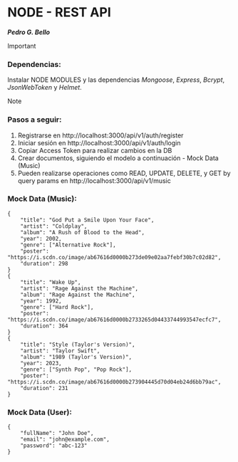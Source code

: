 # NODE - REST API

**_Pedro G. Bello_**

> [!IMPORTANT]
> ### Dependencias:
> Instalar NODE MODULES y las dependencias _Mongoose_, _Express_, _Bcrypt_, _JsonWebToken_ y _Helmet_.

> [!NOTE]
> ### Pasos a seguir:
>
> 1. Registrarse en http://localhost:3000/api/v1/auth/register
> 2. Iniciar sesión en http://localhost:3000/api/v1/auth/login
> 3. Copiar Access Token para realizar cambios en la DB
> 4. Crear documentos, siguiendo el modelo a continuación - Mock Data (Music)
> 5. Pueden realizarse operaciones como READ, UPDATE, DELETE, y GET by query params en http://localhost:3000/api/v1/music

### Mock Data (Music):

```
{
	"title": "God Put a Smile Upon Your Face",
	"artist": "Coldplay",
	"album": "A Rush of Blood to the Head",
	"year": 2002,
	"genre": ["Alternative Rock"],
	"poster": "https://i.scdn.co/image/ab67616d0000b273de09e02aa7febf30b7c02d82",
	"duration": 298
}
{
	"title": "Wake Up",
	"artist": "Rage Against the Machine",
	"album": "Rage Against the Machine",
	"year": 1992,
	"genre": ["Hard Rock"],
	"poster": "https://i.scdn.co/image/ab67616d0000b2733265d04433744993547ecfc7",
	"duration": 364
}
{
	"title": "Style (Taylor's Version)",
	"artist": "Taylor Swift",
	"album": "1989 (Taylor's Version)",
	"year": 2023,
	"genre": ["Synth Pop", "Pop Rock"],
	"poster": "https://i.scdn.co/image/ab67616d0000b273904445d70d04eb24d6bb79ac",
	"duration": 231
}
```

### Mock Data (User):

```
{
	"fullName": "John Doe",
	"email": "john@example.com",
	"password": "abc-123"
}
```
